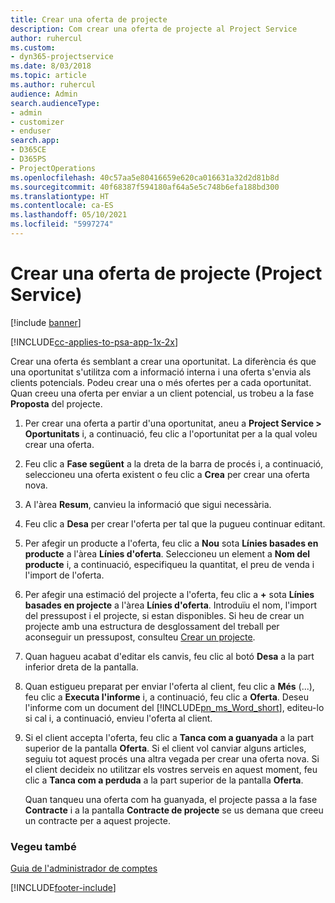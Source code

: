 ```yaml
---
title: Crear una oferta de projecte
description: Com crear una oferta de projecte al Project Service
author: ruhercul
ms.custom:
- dyn365-projectservice
ms.date: 8/03/2018
ms.topic: article
ms.author: ruhercul
audience: Admin
search.audienceType:
- admin
- customizer
- enduser
search.app:
- D365CE
- D365PS
- ProjectOperations
ms.openlocfilehash: 40c57aa5e80416659e620ca016631a32d2d81b8d
ms.sourcegitcommit: 40f68387f594180af64a5e5c748b6efa188bd300
ms.translationtype: HT
ms.contentlocale: ca-ES
ms.lasthandoff: 05/10/2021
ms.locfileid: "5997274"
---
```

# <a name="create-a-project-quote-project-service"></a>Crear una oferta de projecte (Project Service)

[!include [banner](../includes/psa-now-project-operations.md)]

[!INCLUDE[cc-applies-to-psa-app-1x-2x](../includes/cc-applies-to-psa-app-1x-2x.md)]

Crear una oferta és semblant a crear una oportunitat. La diferència és que una oportunitat s'utilitza com a informació interna i una oferta s'envia als clients potencials. Podeu crear una o més ofertes per a cada oportunitat. Quan creeu una oferta per enviar a un client potencial, us trobeu a la fase **Proposta** del projecte.  
  
1. Per crear una oferta a partir d'una oportunitat, aneu a **Project Service > Oportunitats** i, a continuació, feu clic a l'oportunitat per a la qual voleu crear una oferta.  
  
2. Feu clic a **Fase següent** a la dreta de la barra de procés i, a continuació, seleccioneu una oferta existent o feu clic a **Crea** per crear una oferta nova.  
  
3. A l'àrea **Resum**, canvieu la informació que sigui necessària.  
  
4. Feu clic a **Desa** per crear l'oferta per tal que la pugueu continuar editant.  
  
5. Per afegir un producte a l'oferta, feu clic a **Nou** sota **Línies basades en producte** a l'àrea **Línies d'oferta**. Seleccioneu un element a **Nom del producte** i, a continuació, especifiqueu la quantitat, el preu de venda i l'import de l'oferta.  
  
6. Per afegir una estimació del projecte a l'oferta, feu clic a **+** sota **Línies basades en projecte** a l'àrea **Línies d'oferta**. Introduïu el nom, l'import del pressupost i el projecte, si estan disponibles. Si heu de crear un projecte amb una estructura de desglossament del treball per aconseguir un pressupost, consulteu [Crear un projecte](../psa/create-project.md).  
  
7. Quan hagueu acabat d'editar els canvis, feu clic al botó **Desa** a la part inferior dreta de la pantalla.  
  
8. Quan estigueu preparat per enviar l'oferta al client, feu clic a **Més** (...), feu clic a **Executa l'informe** i, a continuació, feu clic a **Oferta**. Deseu l'informe com un document del [!INCLUDE[pn_ms_Word_short](../includes/pn-ms-word-short.md)], editeu-lo si cal i, a continuació, envieu l'oferta al client.  
  
9. Si el client accepta l'oferta, feu clic a **Tanca com a guanyada** a la part superior de la pantalla **Oferta**. Si el client vol canviar alguns articles, seguiu tot aquest procés una altra vegada per crear una oferta nova. Si el client decideix no utilitzar els vostres serveis en aquest moment, feu clic a **Tanca com a perduda** a la part superior de la pantalla **Oferta**.  
  
   Quan tanqueu una oferta com ha guanyada, el projecte passa a la fase **Contracte** i a la pantalla **Contracte de projecte** se us demana que creeu un contracte per a aquest projecte.  
  
### <a name="see-also"></a>Vegeu també  
 [Guia de l'administrador de comptes](../psa/account-manager-guide.md)


[!INCLUDE[footer-include](../includes/footer-banner.md)]